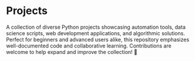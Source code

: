 # Projects
A collection of diverse Python projects showcasing automation tools, data science scripts, web development applications, and algorithmic solutions. Perfect for beginners and advanced users alike, this repository emphasizes well-documented code and collaborative learning. Contributions are welcome to help expand and improve the collection! 🚀

